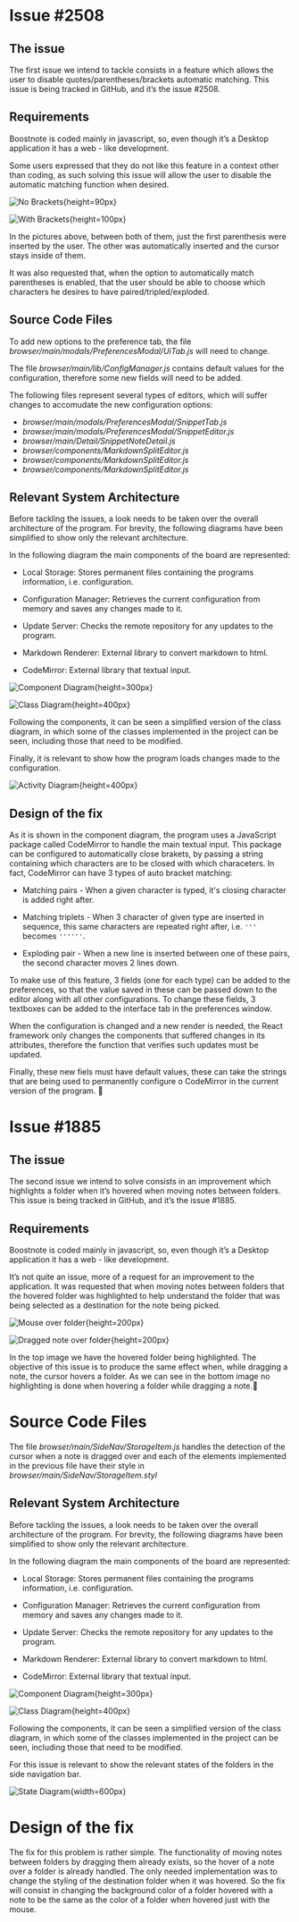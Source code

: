 # Issue #2508

## The issue

The first issue we intend to tackle consists in a feature which allows the user to disable quotes/parentheses/brackets automatic matching. This issue is being tracked in GitHub, and it’s the issue #2508.

## Requirements

Boostnote is coded mainly in javascript, so,  even though it’s a Desktop application it has a web - like development. 

Some users expressed that they do not like this feature in a context other than coding, as such solving this issue will allow the user to disable the automatic matching function when desired.

![No Brackets](../noBracketsEx.png){height=90px}

![With Brackets](../bracketsEx.png){height=100px}

In the pictures above, between both of them,  just the first parenthesis were inserted by the user. The other was automatically inserted and the cursor stays inside of them.

It was also requested that, when the option to automatically match parentheses is enabled, that the user should be able to choose which characters he desires to have paired/tripled/exploded.

## Source Code Files

To add new options to the preference tab, the file *browser/main/modals/PreferencesModal/UiTab.js* will need to change.

    
The file *browser/main/lib/ConfigManager.js* contains default values for the configuration, therefore some new fields will need to be added.

The following files represent several types of editors, which will suffer changes to accomudate the new configuration options:

* *browser/main/modals/PreferencesModal/SnippetTab.js*
* *browser/main/modals/PreferencesModal/SnippetEditor.js*
* *browser/main/Detail/SnippetNoteDetail.js*
* *browser/components/MarkdownSplitEditor.js*
* *browser/components/MarkdownSplitEditor.js*
* *browser/components/MarkdownSplitEditor.js*

## Relevant System Architecture

Before tackling the issues, a look needs to be taken over the overall architecture of the program. For brevity, the following diagrams have been simplified to show only the relevant architecture.

In the following diagram the main components of the board are represented: 

* Local Storage: Stores permanent files containing the programs information, i.e. configuration.

* Configuration Manager: Retrieves the current configuration from memory and saves any changes made to it.

* Update Server: Checks the remote repository for any updates to the program.

* Markdown Renderer: External library to convert markdown to html.

* CodeMirror: External library that textual input.

![Component Diagram](../componentDiagram.png){height=300px}

![Class Diagram](../classDiagram.png){height=400px}


Following the components, it can be seen a simplified version of the class diagram, in which some of the classes implemented in the project can be seen, including those that need to be modified.

Finally, it is relevant to show how the program loads changes made to the configuration.

![Activity Diagram](../activityDiagram.png){height=400px}
    
## Design of the fix
    
As it is shown in the component diagram, the program uses a JavaScript package called CodeMirror to handle the main textual input. This package can be configured to automatically close brakets, by passing a string containing which characters are to be closed with which characeters. In fact, CodeMirror can have 3 types of auto bracket matching:

* Matching pairs - When a given character is typed, it's closing character is added right after.

* Matching triplets - When 3 character of given type are inserted in sequence, this same characters are repeated right after, i.e. `'''` becomes `''''''`.

* Exploding pair - When a new line is inserted between one of these pairs, the second character moves 2 lines down.


To make use of this feature, 3 fields (one for each type) can be added to the preferences, so that the value saved in these can be passed down to the editor along with all other configurations. To change these fields, 3 textboxes can be added to the interface tab in the preferences window.

When the configuration is changed and a new render is needed, the React framework only changes the components that suffered changes in its attributes, therefore the function that verifies such updates must be updated.

Finally, these new fiels must have default values, these can take the strings that are being used to permanently configure o CodeMirror in the current version of the program.


# Issue #1885

## The issue

The second issue we intend to solve consists in an improvement which highlights a folder when it’s hovered when moving notes between folders. This issue is being tracked in GitHub, and it’s the issue #1885.

## Requirements

Boostnote is coded mainly in javascript, so,  even though it’s a Desktop application it has a web - like development. 

It’s not quite an issue, more of a request for an improvement to the application. It was requested that when moving notes between folders that the hovered folder was highlighted to help understand the folder that was being selected as a destination for the note being picked.

![Mouse over folder](../hoveredWithMouseEx.png){height=200px}

![Dragged note over folder](../hoveredWithNoteEx.png){height=200px}

In the top image we have the hovered folder being highlighted. The objective of this issue is to produce the same effect when, while dragging a note, the cursor hovers a folder. As we can see in the bottom image no highlighting is done when hovering a folder while dragging a note.

# Source Code Files

The file *browser/main/SideNav/StorageItem.js* handles the detection of the cursor when a note is dragged over and each of the elements implemented in the previous file have their style in *browser/main/SideNav/StorageItem.styl*

## Relevant System Architecture

Before tackling the issues, a look needs to be taken over the overall architecture of the program. For brevity, the following diagrams have been simplified to show only the relevant architecture.

In the following diagram the main components of the board are represented: 

* Local Storage: Stores permanent files containing the programs information, i.e. configuration.

* Configuration Manager: Retrieves the current configuration from memory and saves any changes made to it.

* Update Server: Checks the remote repository for any updates to the program.

* Markdown Renderer: External library to convert markdown to html.

* CodeMirror: External library that textual input.

![Component Diagram](../componentDiagram.png){height=300px}

![Class Diagram](../classDiagram.png){height=400px}

Following the components, it can be seen a simplified version of the class diagram, in which some of the classes implemented in the project can be seen, including those that need to be modified.

For this issue is relevant to show the relevant states of the folders in the side navigation bar.

![State Diagram](../stateDiagram.png){width=600px}

# Design of the fix
    
The fix for this problem is rather simple. The functionality of moving notes between folders by dragging them already exists, so the hover of a note over a folder is already handled. The only needed implementation was to change the styling of the destination folder when it was hovered. So the fix will consist in changing the background color of a folder hovered with a note to be the same as the color of a folder when hovered just with the mouse. 
